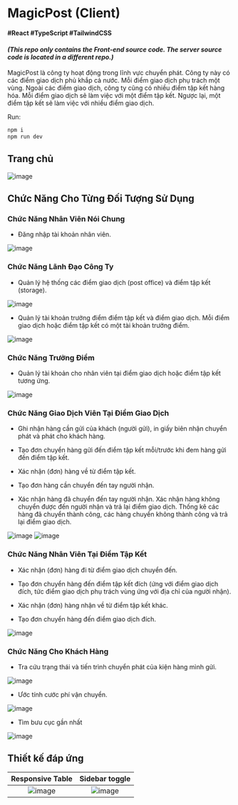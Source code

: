 # MagicPost (Client)

**#React
#TypeScript
#TailwindCSS**


#### _(This repo only contains the Front-end source code. The server source code is located in a different repo.)_

MagicPost là công ty hoạt động trong lĩnh vực chuyển phát. Công ty này có các điểm giao dịch phủ khắp cả nước. Mỗi điểm giao dịch phụ trách một vùng. Ngoài các điểm giao dịch, công ty cũng có nhiều điểm tập kết hàng hóa. Mỗi điểm giao dịch sẽ làm việc với một điểm tập kết. Ngược lại, một điểm tập kết sẽ làm việc với nhiều điểm giao dịch.


Run:
```bash
npm i
npm run dev
```

## Trang chủ

![image](https://github.com/v-deedee/Magic-Post-Client/assets/100273875/eea23e5b-706a-4f2b-a7c4-bece5aede2f8)


## Chức Năng Cho Từng Đối Tượng Sử Dụng

### Chức Năng Nhân Viên Nói Chung
- Đăng nhập tài khoản nhân viên.
     
![image](https://github.com/v-deedee/Magic-Post-Client/assets/100273875/bb3e5dcd-9cf4-4378-96e3-e2763d5c9bbb)

    

### Chức Năng Lãnh Đạo Công Ty
- Quản lý hệ thống các điểm giao dịch (post office) và điểm tập kết (storage).

![image](https://github.com/v-deedee/Magic-Post-Client/assets/100273875/c9fca5fa-3e9b-42d1-9205-09e9c8a96824)


- Quản lý tài khoản trưởng điểm điểm tập kết và điểm giao dịch. Mỗi điểm giao dịch hoặc điểm tập kết có một tài khoản trưởng điểm.
    
![image](https://github.com/v-deedee/Magic-Post-Client/assets/100273875/ece57cd3-b60d-42bd-99fb-e11d10d242e2)

    

### Chức Năng Trưởng Điểm
- Quản lý tài khoản cho nhân viên tại điểm giao dịch hoặc điểm tập kết tương ứng.
    
![image](https://github.com/v-deedee/Magic-Post-Client/assets/100273875/77247c40-be14-4630-8dcc-a1d1944379d4)

    
### Chức Năng Giao Dịch Viên Tại Điểm Giao Dịch
- Ghi nhận hàng cần gửi của khách (người gửi), in giấy biên nhận chuyển phát và phát cho khách hàng.
    
- Tạo đơn chuyển hàng gửi đến điểm tập kết mỗi/trước khi đem hàng gửi đến điểm tập kết.

- Xác nhận (đơn) hàng về từ điểm tập kết.
    
- Tạo đơn hàng cần chuyển đến tay người nhận.

- Xác nhận hàng đã chuyển đến tay người nhận. Xác nhận hàng không chuyển được đến người nhận và trả lại điểm giao dịch. Thống kê các hàng đã chuyển thành công, các hàng chuyển không thành công và trả lại điểm giao dịch.

![image](https://github.com/v-deedee/Magic-Post-Client/assets/100273875/5d38e8e7-9790-47f8-b6c3-ad996b864fde)
![image](https://github.com/v-deedee/Magic-Post-Client/assets/100273875/595c4a5d-ea46-4e8f-87a0-6b9612bfa55a)

    

### Chức Năng Nhân Viên Tại Điểm Tập Kết
- Xác nhận (đơn) hàng đi từ điểm giao dịch chuyển đến.
    
- Tạo đơn chuyển hàng đến điểm tập kết đích (ứng với điểm giao dịch đích, tức điểm giao dịch phụ trách vùng ứng với địa chỉ của người nhận).
   
- Xác nhận (đơn) hàng nhận về từ điểm tập kết khác.
    
- Tạo đơn chuyển hàng đến điểm giao dịch đích.

![image](https://github.com/v-deedee/Magic-Post-Client/assets/100273875/20cc861a-3dd9-4f92-825c-0125c98d9615)

    

### Chức Năng Cho Khách Hàng
- Tra cứu trạng thái và tiến trình chuyển phát của kiện hàng mình gửi.

![image](https://github.com/v-deedee/Magic-Post-Client/assets/100273875/6c1bc1b5-335b-4515-b3dc-ac9eda671141)

- Ước tính cước phí vận chuyển.

![image](https://github.com/v-deedee/Magic-Post-Client/assets/100273875/dcfd2932-e45a-4d54-a428-fde59868bc7a)

- Tìm bưu cục gần nhất

![image](https://github.com/v-deedee/Magic-Post-Client/assets/100273875/4b79c318-b4f1-4ef1-8590-c2e732b71622)



## Thiết kế đáp ứng

Responsive Table           |  Sidebar toggle
:-------------------------:|:-------------------------:
![image](https://github.com/v-deedee/Magic-Post-Client/assets/100273875/fae22a13-34f6-4d49-8e23-7395d472bd74)  |  ![image](https://github.com/v-deedee/Magic-Post-Client/assets/100273875/62968e36-d9d9-4008-9c95-e247c87776fd)





